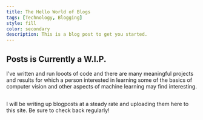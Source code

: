 ```yaml
---
title: The Hello World of Blogs
tags: [Technology, Blogging]
style: fill
color: secondary
description: This is a blog post to get you started.
---
```



## Posts is Currently a W.I.P.

I've written and run looots of code and there are many meaningful projects and results for which a person interested in learning some of the basics of computer vision and other aspects of machine learning may find interesting.

##
I will be writing up blogposts at a steady rate and uploading them here to this site. Be sure to check back regularly!
